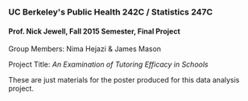 ### UC Berkeley's Public Health 242C / Statistics 247C
#### Prof. Nick Jewell, Fall 2015 Semester, Final Project

Group Members: Nima Hejazi & James Mason

Project Title: _An Examination of Tutoring Efficacy in Schools_

These are just materials for the poster produced for this data analysis project.
